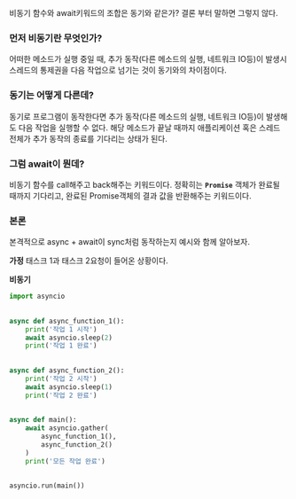 비동기 함수와 await키워드의 조합은 동기와 같은가?
결론 부터 말하면 그렇지 않다.

### 먼저 비동기란 무엇인가?
어떠한 메소드가 실행 중일 때, 추가 동작(다른 메소드의 실행, 네트워크 IO등)이 발생시
스레드의 통제권을 다음 작업으로 넘기는 것이 동기와의 차이점이다.

### 동기는 어떻게 다른데?
동기로 프로그램이 동작한다면 추가 동작(다른 메소드의 실행, 네트워크 IO등)이 발생해도 다음 작업을 실행할 수 없다. 
해당 메소드가 끝날 때까지 애플리케이션 혹은 스레드 전체가 추가 동작의 종료를 기다리는 상태가 된다.

### 그럼 await이 뭔데?
비동기 함수를 call해주고 back해주는 키워드이다.
정확히는 **`Promise`** 객체가 완료될 때까지 기다리고, 완료된 Promise객체의 결과 값을 반환해주는 키워드이다.

### 본론
본격적으로 async + await이 sync처럼 동작하는지 예시와 함께 알아보자.

**가정**
태스크 1과 태스크 2요청이 들어온 상황이다.

**비동기**
```python
import asyncio  
  
  
async def async_function_1():  
    print('작업 1 시작')  
    await asyncio.sleep(2)  
    print('작업 1 완료')  
  
  
async def async_function_2():  
    print('작업 2 시작')  
    await asyncio.sleep(1)  
    print('작업 2 완료')  
  
  
async def main():  
    await asyncio.gather(
	    async_function_1(), 
	    async_function_2()
	)  
    print('모든 작업 완료')  
  
  
asyncio.run(main())
```